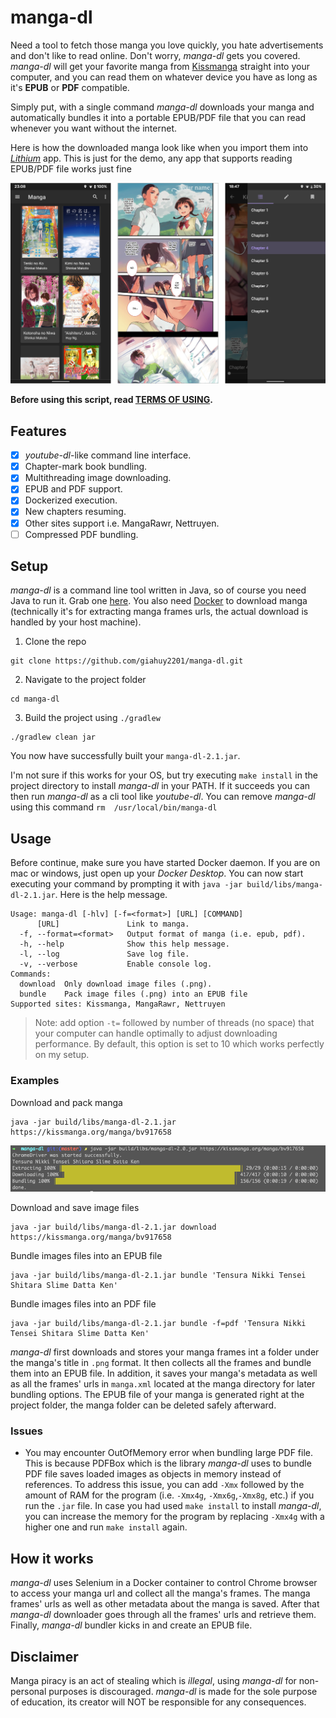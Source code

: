 # manga-dl
Need a tool to fetch those manga you love quickly, you hate advertisements and don't like to read online. Don't worry, _manga-dl_ gets you covered. _manga-dl_ will get your favorite manga from [Kissmanga](https://kissmanga.org/) straight into your computer, and you can read them on whatever device you have as long as it's **EPUB** or **PDF** compatible.

Simply put, with a single command _manga-dl_ downloads your manga and automatically bundles it into a portable EPUB/PDF file that you can read whenever you want without the internet.

Here is how the downloaded manga look like when you import them into [_Lithium_](https://play.google.org/store/apps/details?id=com.faultexception.reader) app. This is just for the demo, any app that supports reading EPUB/PDF file works just fine

![Created EPUB files on mobile](screens-demo.png)

**Before using this script, read [TERMS OF USING](terms-of-using.md).**

## Features

- [x] _youtube-dl_-like command line interface.
- [x] Chapter-mark book bundling.
- [x] Multithreading image downloading.
- [x] EPUB and PDF support.
- [x] Dockerized execution. 
- [x] New chapters resuming.
- [x] Other sites support i.e. MangaRawr, Nettruyen.
- [ ] Compressed PDF bundling.

## Setup

_manga-dl_ is a command line tool written in Java, so of course you need Java to run it. Grab one [here](https://www.oracle.com/java/technologies/javase-downloads.html).
You also need [Docker](https://www.docker.com/products/docker-desktop) to download manga (technically it's for extracting manga frames urls, the actual download is handled by your host machine).

1. Clone the repo
```
git clone https://github.com/giahuy2201/manga-dl.git
```
2. Navigate to the project folder
```
cd manga-dl
```
3. Build the project using `./gradlew`
```
./gradlew clean jar
```
You now have successfully built your `manga-dl-2.1.jar`.

I'm not sure if this works for your OS, but try executing `make install` in the project directory to install _manga-dl_ in your PATH. If it succeeds you can then run _manga-dl_ as a cli tool like _youtube-dl_. You can remove _manga-dl_ using this command `rm  /usr/local/bin/manga-dl`

## Usage

Before continue, make sure you have started Docker daemon. If you are on mac or windows, just open up your _Docker Desktop_.
You can now start executing your command by prompting it with `java -jar build/libs/manga-dl-2.1.jar`. Here is the help message.
```
Usage: manga-dl [-hlv] [-f=<format>] [URL] [COMMAND]
      [URL]               Link to manga.
  -f, --format=<format>   Output format of manga (i.e. epub, pdf).
  -h, --help              Show this help message.
  -l, --log               Save log file.
  -v, --verbose           Enable console log.
Commands:
  download  Only download image files (.png).
  bundle    Pack image files (.png) into an EPUB file
Supported sites: Kissmanga, MangaRawr, Nettruyen
```
> Note: add option `-t=` followed by number of threads (no space) that your computer can handle optimally to adjust downloading performance. By default, this option is set to 10 which works perfectly on my setup.

### Examples

Download and pack manga
```
java -jar build/libs/manga-dl-2.1.jar https://kissmanga.org/manga/bv917658
```
![Download and pack manga command output](screens-usage.png)

Download and save image files
```
java -jar build/libs/manga-dl-2.1.jar download https://kissmanga.org/manga/bv917658
```
Bundle images files into an EPUB file
```
java -jar build/libs/manga-dl-2.1.jar bundle 'Tensura Nikki Tensei Shitara Slime Datta Ken'
```
Bundle images files into an PDF file
```
java -jar build/libs/manga-dl-2.1.jar bundle -f=pdf 'Tensura Nikki Tensei Shitara Slime Datta Ken'
```

_manga-dl_  first downloads and stores your manga frames int a folder under the manga's title in `.png` format. It then collects all the frames and bundle them into an EPUB file. In addition, it saves your manga's metadata as well as all the frames' urls in `manga.xml` located at the manga directory for later bundling options. The EPUB file of your manga is generated right at the project folder, the manga folder can be deleted safely afterward.

### Issues

- You may encounter OutOfMemory error when bundling large PDF file. This is because PDFBox which is the library _manga-dl_ uses to bundle PDF file saves loaded images as objects in memory instead of references. To address this issue, you can add `-Xmx` followed by the amount of RAM for the program (i.e. `-Xmx4g`, `-Xmx6g`,`-Xmx8g`, etc.) if you run the `.jar` file. In case you had used `make install` to install _manga-dl_, you can increase the memory for the program by replacing `-Xmx4g` with a higher one and run `make install` again.

## How it works

_manga-dl_ uses Selenium in a Docker container to control Chrome browser to access your manga url and collect all the manga's frames. The manga frames' urls as well as other metadata about the manga is saved. After that _manga-dl_ downloader goes through all the frames' urls and retrieve them. Finally, _manga-dl_ bundler kicks in and create an EPUB file.

## Disclaimer

Manga piracy is an act of stealing which is _illegal_, using _manga-dl_ for non-personal purposes is discouraged. _manga-dl_ is made for the sole purpose of education, its creator will NOT be responsible for any consequences.
